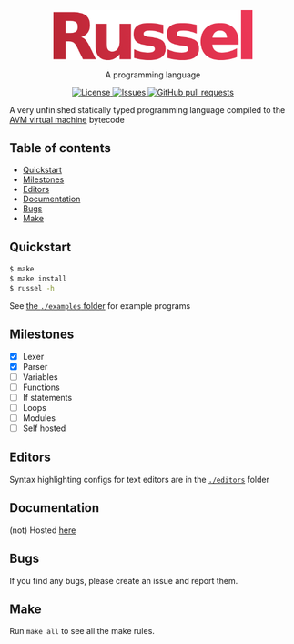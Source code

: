 <p align="center">
	<img width="350px" src="res/logo.png">
</p>
<p align="center">A programming language</p>

<p align="center">
	<a href="./LICENSE">
		<img alt="License" src="https://img.shields.io/badge/license-GPL-blue?color=26d374"/>
	</a>
	<a href="https://github.com/avm-collection/russel/issues">
		<img alt="Issues" src="https://img.shields.io/github/issues/avm-collection/russel?color=4f79e4"/>
	</a>
	<a href="https://github.com/avm-collection/russel/pulls">
		<img alt="GitHub pull requests" src="https://img.shields.io/github/issues-pr/avm-collection/russel?color=4f79e4"/>
	</a>
</p>

A very unfinished statically typed programming language compiled to the
[AVM virtual machine](https://github.com/avm-collection/avm) bytecode

## Table of contents
* [Quickstart](#quickstart)
* [Milestones](#milestones)
* [Editors](#editors)
* [Documentation](#documentation)
* [Bugs](#bugs)
* [Make](#make)

## Quickstart
```sh
$ make
$ make install
$ russel -h
```

See [the `./examples` folder](./examples) for example programs

## Milestones
- [X] Lexer
- [X] Parser
- [ ] Variables
- [ ] Functions
- [ ] If statements
- [ ] Loops
- [ ] Modules
- [ ] Self hosted

## Editors
Syntax highlighting configs for text editors are in the [`./editors`](./editors) folder

## Documentation
(not) Hosted [here](https://avm-collection.github.io/russel/documentation)

## Bugs
If you find any bugs, please create an issue and report them.

## Make
Run `make all` to see all the make rules.
